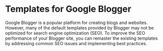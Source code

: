# Templates for Google Blogger
Google Blogger is a popular platform for creating blogs and websites. However, many of the default templates provided by Blogger may not be optimized for search engine optimization (SEO). To improve the SEO performance of your Blogger site, you can remaster the existing templates by addressing common SEO issues and implementing best practices.

